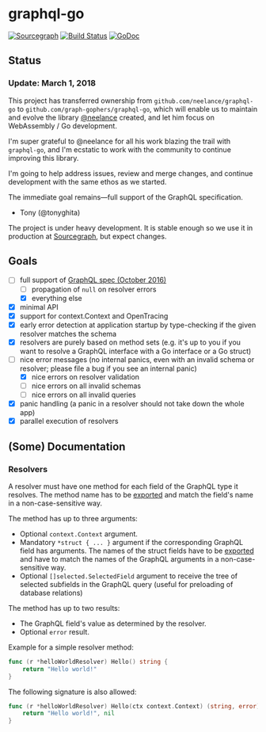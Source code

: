 # graphql-go

[![Sourcegraph](https://sourcegraph.com/github.com/graph-gophers/graphql-go/-/badge.svg)](https://sourcegraph.com/github.com/graph-gophers/graphql-go?badge)
[![Build Status](https://semaphoreci.com/api/v1/graph-gophers/graphql-go/branches/master/badge.svg)](https://semaphoreci.com/graph-gophers/graphql-go)
[![GoDoc](https://godoc.org/github.com/graph-gophers/graphql-go?status.svg)](https://godoc.org/github.com/graph-gophers/graphql-go)

## Status

### Update: March 1, 2018

This project has transferred ownership from `github.com/neelance/graphql-go` to
`github.com/graph-gophers/graphql-go`, which will enable us to maintain and evolve the
library [@neelance](https://github.com/neelance) created, and let him focus on WebAssembly / Go development.

I'm super grateful to @neelance for all his work blazing the trail
with `graphql-go`, and I'm ecstatic to work with the community to continue
improving this library.

I'm going to help address issues, review and merge changes, and continue development with
the same ethos as we started.

The immediate goal remains—full support of the GraphQL specification.

- Tony (@tonyghita)

The project is under heavy development. It is stable enough so we use it in production at [Sourcegraph](https://sourcegraph.com), but expect changes.

## Goals

* [ ] full support of [GraphQL spec (October 2016)](https://facebook.github.io/graphql/)
  * [ ] propagation of `null` on resolver errors
  * [x] everything else
* [x] minimal API
* [x] support for context.Context and OpenTracing
* [x] early error detection at application startup by type-checking if the given resolver matches the schema
* [x] resolvers are purely based on method sets (e.g. it's up to you if you want to resolve a GraphQL interface with a Go interface or a Go struct)
* [ ] nice error messages (no internal panics, even with an invalid schema or resolver; please file a bug if you see an internal panic)
  * [x] nice errors on resolver validation
  * [ ] nice errors on all invalid schemas
  * [ ] nice errors on all invalid queries
* [x] panic handling (a panic in a resolver should not take down the whole app)
* [x] parallel execution of resolvers

## (Some) Documentation

### Resolvers

A resolver must have one method for each field of the GraphQL type it resolves. The method name has to be [exported](https://golang.org/ref/spec#Exported_identifiers) and match the field's name in a non-case-sensitive way.

The method has up to three arguments:

- Optional `context.Context` argument.
- Mandatory `*struct { ... }` argument if the corresponding GraphQL field has arguments. The names of the struct fields have to be [exported](https://golang.org/ref/spec#Exported_identifiers) and have to match the names of the GraphQL arguments in a non-case-sensitive way.
- Optional `[]selected.SelectedField` argument to receive the tree of selected subfields in the GraphQL query (useful for preloading of database relations)

The method has up to two results:

- The GraphQL field's value as determined by the resolver.
- Optional `error` result.

Example for a simple resolver method:

```go
func (r *helloWorldResolver) Hello() string {
	return "Hello world!"
}
```

The following signature is also allowed:

```go
func (r *helloWorldResolver) Hello(ctx context.Context) (string, error) {
	return "Hello world!", nil
}
```
